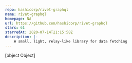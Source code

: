 ```yaml
---
repo: hashicorp/rivet-graphql
name: rivet-graphql
homepage: NA
url: https://github.com/hashicorp/rivet-graphql
stars: 61
starredAt: 2020-07-14T21:15:58Z
description: |-
    A small, light, relay-like library for data fetching
---
```


[object Object]
